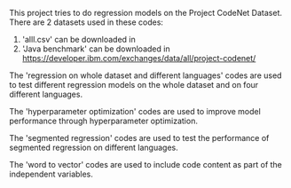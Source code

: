 This project tries to do regression models on the Project CodeNet Dataset.
There are 2 datasets used in these codes:
1. 'alll.csv' can be downloaded in
2. 'Java benchmark' can be downloaded in https://developer.ibm.com/exchanges/data/all/project-codenet/

The 'regression on whole dataset and different languages' codes are used to test different regression models on the whole dataset and on four different languages.

The 'hyperparameter optimization' codes are used to improve model performance through hyperparameter optimization.

The 'segmented regression' codes are used to test the performance of segmented regression on different languages.

The 'word to vector' codes are used to include code content as part of the independent variables.
